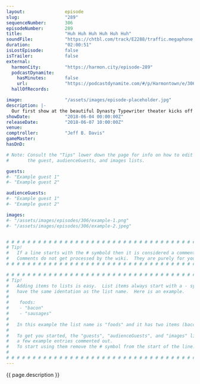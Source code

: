 ```yaml
---
layout:               episode
slug:                 "289"
sequenceNumber:       306
episodeNumber:        289
title:                "Huh Huh Huh Huh Huh Huh"
soundFile:            "https://chtbl.com/track/E2288/traffic.megaphone.fm/STA7579118444.mp3?updated=1596867207"
duration:             "02:00:51"
isLostEpisode:        false
isTrailer:            false
external:
  harmonCity:         "https://harmon.city/episode-289"
  podcastDynamite:
    hasMinutes:       false
    url:              "https://podcastdynamite.com/#/p/Harmontown/e/306/289"
  hallOfRecords:      

image:                "/assets/images/episode-placeholder.jpg"
description: |-
  Our first show at the beautiful Dynasty Typewriter theater kicks off with an audience for the first time in months. Brandon Johnson haunts the theater, Rob Schrab makes himself mini comptroller with a mini podium, M.C. Gun Control returns, and Spencer kicks off an extended role playing session.
showDate:             "2018-06-04 00:00:00Z"
releaseDate:          "2018-06-07 10:00:00Z"
venue:                
comptroller:          "Jeff B. Davis"
gameMaster:           
hasDnD:               

# Note: Consult the "Tips" lower down the page for info on how to edit
#       the guest, audienceGuests, and images lists.

guests:
#- "Example guest 1"
#- "Example guest 2"

audienceGuests:
#- "Example guest 1"
#- "Example guest 2"

images:
#- "/assets/images/episodes/306/example-1.png"
#- "/assets/images/episodes/306/example-2.jpeg"


# # # # # # # # # # # # # # # # # # # # # # # # # # # # # # # # # # # # # # # # # # # # #
# Tip!
#   If a line starts with the # symbold then it is considered a comment.
#   Comments do not get processed by the wiki.  They are purely for your information.
# # # # # # # # # # # # # # # # # # # # # # # # # # # # # # # # # # # # # # # # # # # # #

# # # # # # # # # # # # # # # # # # # # # # # # # # # # # # # # # # # # # # # # # # # # #
# Tip!
#   Adding items to lists is easy.  List items always start with a - symbol and have
#   have the same identation as the list name.  Here is an example.
#
#    foods:
#    - "bacon"
#    - "sausages"
#
#   In this example the list name is "foods" and it has two items (bacon, and sausages).
#
#   To get you started, the "guests", "audienceGuests", and "images" lists below have
#   a few example entries commented out.
#   To start using them remove the # symbol from the start of the line.
#
# # # # # # # # # # # # # # # # # # # # # # # # # # # # # # # # # # # # # # # # # # # # #
---
```


<!-- The episode description will be rendered here -->
{{ page.description }}

<!-- Add your content BELOW here -->
<!-- vvvvvvvvvvvvvvvvvvvvvvvvvvv -->




<!-- ^^^^^^^^^^^^^^^^^^^^^^^^^^^ -->
<!-- Add your content ABOVE here -->

<!-- The episode gallery will be rendered here -->